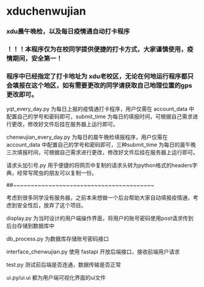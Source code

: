 # xduchenwujian
### xdu晨午晚检，以及每日疫情通自动打卡程序
### ！！！本程序仅为在校同学提供便捷的打卡方式，大家谨慎使用，疫情期间，安全第一！
### 程序中已经指定了打卡地址为 xdu老校区，无论在何地运行程序都只会填报在这个地区，如有需要更改的同学请获取自己地理位置的gps更改即可。
yqt_every_day.py 为每日上报的疫情通打卡程序，用户仅需在 account_data 中配置自己的学号和密码即可，submit_time 为每日的填报时间，可根据自己需求进行更改，修改好文件后挂在服务器上运行即可。

chenwujian_every_day.py 为每日的晨午晚检填报程序，用户仅需在 account_data 中配置自己的学号和密码即可，三种submit_time 为每日的晨午晚三次填报时间，可根据自己需求进行更改，修改好文件后挂在服务器上运行即可。

请求头加引号.py 用于便捷的将网页中复制的请求头转为python格式的headers字典，经常写爬虫的朋友可以复制一份。

##~~~~~~~~~~~~~~~~~~~~~~~~~~~~~~~~~~~~~~~~

考虑到很多同学没有服务器，之前本来想做一个后台帮助大家自动填报疫情通，考虑到安全性后，放弃了这个项目。

display.py 为当时设计的用户端操作界面，将用户的账号密码使用post请求传到后台存储到数据库中

db_process.py 为数据库存储账号密码接口

interface_chenwujian.py 使用 fastapi 开放后端接口，接收前端用户请求

test.py 测试前后端是否连通，数据传输是否正常

ui.py/ui.ui 都为用户端可视化界面的ui文件